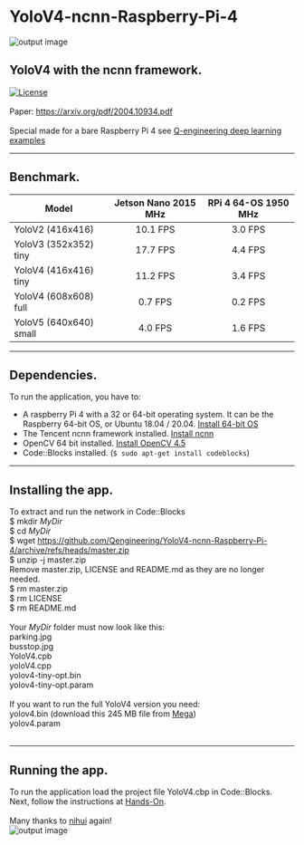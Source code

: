 # YoloV4-ncnn-Raspberry-Pi-4
![output image]( https://qengineering.eu/images/test_parkV4.jpg )
## YoloV4 with the ncnn framework. <br/>
[![License](https://img.shields.io/badge/License-BSD%203--Clause-blue.svg)](https://opensource.org/licenses/BSD-3-Clause)<br/><br/>
Paper: https://arxiv.org/pdf/2004.10934.pdf<br/><br/>
Special made for a bare Raspberry Pi 4 see [Q-engineering deep learning examples](https://qengineering.eu/deep-learning-examples-on-raspberry-32-64-os.html)

------------

## Benchmark.
| Model  | Jetson Nano 2015 MHz | RPi 4 64-OS 1950 MHz |
| ------------- | :-------------:  | :-------------: |
| YoloV2 (416x416)      |  10.1 FPS | 3.0 FPS |
| YoloV3 (352x352) tiny |  17.7 FPS | 4.4 FPS |
| YoloV4 (416x416) tiny |  11.2 FPS | 3.4 FPS |
| YoloV4 (608x608) full |  0.7 FPS | 0.2 FPS |
| YoloV5 (640x640) small|  4.0 FPS | 1.6 FPS |

------------

## Dependencies.
To run the application, you have to:
- A raspberry Pi 4 with a 32 or 64-bit operating system. It can be the Raspberry 64-bit OS, or Ubuntu 18.04 / 20.04. [Install 64-bit OS](https://qengineering.eu/install-raspberry-64-os.html) <br/>
- The Tencent ncnn framework installed. [Install ncnn](https://qengineering.eu/install-ncnn-on-raspberry-pi-4.html) <br/>
- OpenCV 64 bit installed. [Install OpenCV 4.5](https://qengineering.eu/install-opencv-4.5-on-raspberry-64-os.html) <br/>
- Code::Blocks installed. (```$ sudo apt-get install codeblocks```)

------------

## Installing the app.
To extract and run the network in Code::Blocks <br/>
$ mkdir *MyDir* <br/>
$ cd *MyDir* <br/>
$ wget https://github.com/Qengineering/YoloV4-ncnn-Raspberry-Pi-4/archive/refs/heads/master.zip <br/>
$ unzip -j master.zip <br/>
Remove master.zip, LICENSE and README.md as they are no longer needed. <br/> 
$ rm master.zip <br/>
$ rm LICENSE <br/>
$ rm README.md <br/> <br/>
Your *MyDir* folder must now look like this: <br/> 
parking.jpg <br/>
busstop.jpg <br/>
YoloV4.cpb <br/>
yoloV4.cpp <br/>
yolov4-tiny-opt.bin <br/>
yolov4-tiny-opt.param <br/><br/>
If you want to run the full YoloV4 version you need: <br/>
yolov4.bin (download this 245 MB file from [Mega](https://mega.nz/file/Vsg02bJK#2h0QAd8ZUEykb6hi-yOcIAZKXnCBY0mevz8xkHYCmMM))<br/>
yolov4.param <br/><br/>

------------

## Running the app.
To run the application load the project file YoloV4.cbp in Code::Blocks.<br/> 
Next, follow the instructions at [Hands-On](https://qengineering.eu/deep-learning-examples-on-raspberry-32-64-os.html#HandsOn).<br/><br/>
Many thanks to [nihui](https://github.com/nihui/) again!<br/>
![output image]( https://qengineering.eu/images/test_busV4.jpg )
